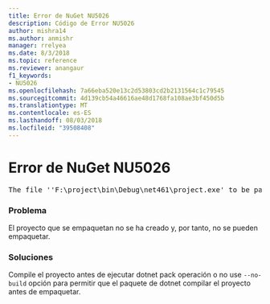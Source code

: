 ```yaml
---
title: Error de NuGet NU5026
description: Código de Error NU5026
author: mishra14
ms.author: anmishr
manager: rrelyea
ms.date: 8/3/2018
ms.topic: reference
ms.reviewer: anangaur
f1_keywords:
- NU5026
ms.openlocfilehash: 7a66eba520e13c2d53803cd2b2131564c1c79545
ms.sourcegitcommit: 4d139cb54a46616ae48d1768fa108ae3bf450d5b
ms.translationtype: MT
ms.contentlocale: es-ES
ms.lasthandoff: 08/03/2018
ms.locfileid: "39508408"
---
```

# <a name="nuget-error-nu5026"></a>Error de NuGet NU5026
<pre>The file ''F:\project\bin\Debug\net461\project.exe' to be packed was not found on disk.</pre>

### <a name="issue"></a>Problema

El proyecto que se empaquetan no se ha creado y, por tanto, no se pueden empaquetar.


### <a name="solution"></a>Soluciones

Compile el proyecto antes de ejecutar dotnet pack operación o no use `--no-build` opción para permitir que el paquete de dotnet compilar el proyecto antes de empaquetar.

